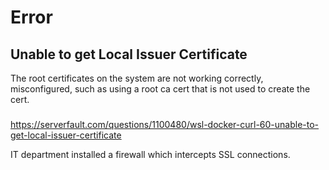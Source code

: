 # Error

## Unable to get Local Issuer Certificate
The root certificates on the system are not working correctly, misconfigured, such as using a root ca cert that is not used to create the cert.

### 
https://serverfault.com/questions/1100480/wsl-docker-curl-60-unable-to-get-local-issuer-certificate

IT department installed a firewall which intercepts SSL connections. 
